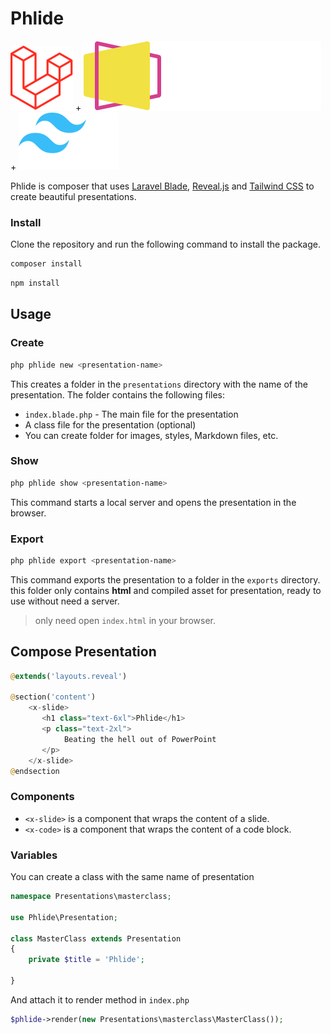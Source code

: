# Phlide

![Laravel](.brands/laravel.svg) +
![Reveal](.brands/reveal-white-text.svg) +
![Tailwind](.brands/tailwindcss.svg) 

Phlide is composer that uses  [Laravel Blade](https://laravel.com/docs/10.x/blade#main-content), [Reveal.js](https://revealjs.com/) and [Tailwind CSS](https://tailwindcss.com/docs) to create beautiful presentations.

### Install

Clone the repository and run the following command to install the package.

```bash
composer install
```

```bash
npm install
```

## Usage

### Create
```bash
php phlide new <presentation-name>
```
This creates a folder in the `presentations` directory with the name of the presentation.
The folder contains the following files:

- `index.blade.php` - The main file for the presentation
-  A class file for the presentation (optional)
-  You can create folder for images, styles, Markdown files, etc.

### Show 
```bash
php phlide show <presentation-name>
```
This command starts a local server and opens the presentation in the browser.

### Export
```bash
php phlide export <presentation-name>
```

This command exports the presentation to a folder in the `exports` directory. 
this folder only contains **html** and compiled asset for presentation, ready to use
without need a server.

>only need open `index.html` in your browser.   

## Compose Presentation

```php
@extends('layouts.reveal')

@section('content')
    <x-slide>
       <h1 class="text-6xl">Phlide</h1>
       <p class="text-2xl">
            Beating the hell out of PowerPoint
       </p>
    </x-slide>
@endsection
```

### Components
- `<x-slide>` is a component that wraps the content of a slide.
- `<x-code>` is a component that wraps the content of a code block.


### Variables

You can create a class with the same name of presentation

```php
namespace Presentations\masterclass;

use Phlide\Presentation;

class MasterClass extends Presentation
{
    private $title = 'Phlide';
    
}
```

And attach it to render method in `index.php`

```php
$phlide->render(new Presentations\masterclass\MasterClass());
```





